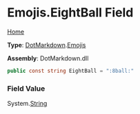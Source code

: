 # Emojis\.EightBall Field

[Home](../../../README.md)

**Type**: [DotMarkdown](../../README.md)\.[Emojis](../README.md)

**Assembly**: DotMarkdown\.dll

```csharp
public const string EightBall = ":8ball:"
```

### Field Value

System\.[String](https://docs.microsoft.com/en-us/dotnet/api/system.string)